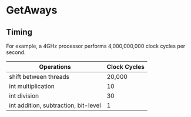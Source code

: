 # GetAways
## Timing

For example, a 4GHz processor performs 4,000,000,000 clock cycles per second.

Operations|Clock Cycles
-|-
shift between threads|20,000
int multiplication|10
int division|30
int addition, subtraction, bit-level|1

